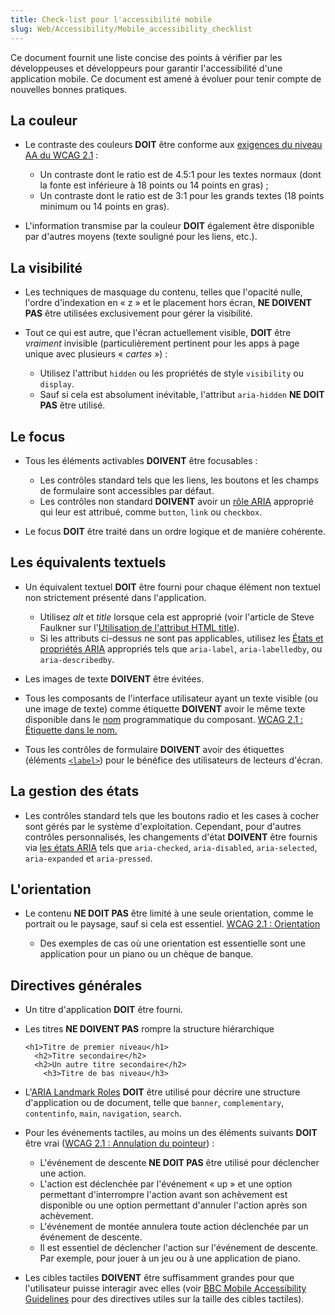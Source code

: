 ```yaml
---
title: Check-list pour l'accessibilité mobile
slug: Web/Accessibility/Mobile_accessibility_checklist
---
```


Ce document fournit une liste concise des points à vérifier par les développeuses et développeurs pour garantir l'accessibilité d'une application mobile. Ce document est amené à évoluer pour tenir compte de nouvelles bonnes pratiques.

## La couleur

- Le contraste des couleurs **DOIT** être conforme aux [exigences du niveau AA du WCAG 2.1](https://www.w3.org/TR/WCAG/#contrast-minimum) :

  - Un contraste dont le ratio est de 4.5:1 pour les textes normaux (dont la fonte est inférieure à 18 points ou 14 points en gras) ;
  - Un contraste dont le ratio est de 3:1 pour les grands textes (18 points minimum ou 14 points en gras).

- L'information transmise par la couleur **DOIT** également être disponible par d'autres moyens (texte souligné pour les liens, etc.).

## La visibilité

- Les techniques de masquage du contenu, telles que l'opacité nulle, l'ordre d'indexation en « z » et le placement hors écran, **NE DOIVENT PAS** être utilisées exclusivement pour gérer la visibilité.
- Tout ce qui est autre, que l'écran actuellement visible, **DOIT** être _vraiment_ invisible (particulièrement pertinent pour les apps à page unique avec plusieurs « _cartes_ ») :

  - Utilisez l'attribut `hidden` ou les propriétés de style `visibility` ou `display`.
  - Sauf si cela est absolument inévitable, l'attribut `aria-hidden` **NE DOIT PAS** être utilisé.

## Le focus

- Tous les éléments activables **DOIVENT** être focusables :

  - Les contrôles standard tels que les liens, les boutons et les champs de formulaire sont accessibles par défaut.
  - Les contrôles non standard **DOIVENT** avoir un [rôle ARIA](/fr/docs/Web/Accessibility/ARIA/Roles) approprié qui leur est attribué, comme `button`, `link` ou `checkbox`.

- Le focus **DOIT** être traité dans un ordre logique et de manière cohérente.

## Les équivalents textuels

- Un équivalent textuel **DOIT** être fourni pour chaque élément non textuel non strictement présenté dans l'application.

  - Utilisez _alt_ et _title_ lorsque cela est approprié (voir l'article de Steve Faulkner sur l'[Utilisation de l'attribut HTML title](https://www.tpgi.com/using-the-html-title-attribute-updated/)).
  - Si les attributs ci-dessus ne sont pas applicables, utilisez les [États et propriétés ARIA](https://www.w3.org/TR/wai-aria-1.1/#state_prop_def) appropriés tels que `aria-label`, `aria-labelledby`, ou `aria-describedby`.

- Les images de texte **DOIVENT** être évitées.
- Tous les composants de l'interface utilisateur ayant un texte visible (ou une image de texte) comme étiquette **DOIVENT** avoir le même texte disponible dans le [nom](https://www.w3.org/TR/WCAG21/#dfn-name) programmatique du composant. [WCAG 2.1 : Étiquette dans le nom.](https://www.w3.org/WAI/WCAG21/Understanding/label-in-name.html)
- Tous les contrôles de formulaire **DOIVENT** avoir des étiquettes (éléments [`<label>`](/fr/docs/Web/HTML/Element/Label)) pour le bénéfice des utilisateurs de lecteurs d'écran.

## La gestion des états

- Les contrôles standard tels que les boutons radio et les cases à cocher sont gérés par le système d'exploitation. Cependant, pour d'autres contrôles personnalisés, les changements d'état **DOIVENT** être fournis via [les états ARIA](https://www.w3.org/TR/wai-aria-1.1/#state_prop_def) tels que `aria-checked`, `aria-disabled`, `aria-selected`, `aria-expanded` et `aria-pressed`.

## L'orientation

- Le contenu **NE DOIT PAS** être limité à une seule orientation, comme le portrait ou le paysage, sauf si cela est essentiel. [WCAG 2.1 : Orientation](https://www.w3.org/WAI/WCAG21/Understanding/orientation.html)

  - Des exemples de cas où une orientation est essentielle sont une application pour un piano ou un chèque de banque.

## Directives générales

- Un titre d'application **DOIT** être fourni.
- Les titres **NE DOIVENT PAS** rompre la structure hiérarchique

  ```html-nolint
  <h1>Titre de premier niveau</h1>
    <h2>Titre secondaire</h2>
    <h2>Un autre titre secondaire</h2>
      <h3>Titre de bas niveau</h3>
  ```

- L'[ARIA Landmark Roles](https://www.washington.edu/accessibility/web/landmarks/) **DOIT** être utilisé pour décrire une structure d'application ou de document, telle que `banner`, `complementary`, `contentinfo`, `main`, `navigation`, `search`.
- Pour les événements tactiles, au moins un des éléments suivants **DOIT** être vrai ([WCAG 2.1 : Annulation du pointeur](https://www.w3.org/WAI/WCAG21/Understanding/pointer-cancellation.html)) :

  - L'événement de descente **NE DOIT PAS** être utilisé pour déclencher une action.
  - L'action est déclenchée par l'événement « up » et une option permettant d'interrompre l'action avant son achèvement est disponible ou une option permettant d'annuler l'action après son achèvement.
  - L'événement de montée annulera toute action déclenchée par un événement de descente.
  - Il est essentiel de déclencher l'action sur l'événement de descente. Par exemple, pour jouer à un jeu ou à une application de piano.

- Les cibles tactiles **DOIVENT** être suffisamment grandes pour que l'utilisateur puisse interagir avec elles (voir [BBC Mobile Accessibility Guidelines](https://www.bbc.co.uk/guidelines/futuremedia/accessibility/mobile/design/touch-target-size) pour des directives utiles sur la taille des cibles tactiles).
